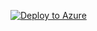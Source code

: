 [![Deploy to Azure](https://aka.ms/deploytoazurebutton)](https://portal.azure.com/#create/Microsoft.Template/uri/)
